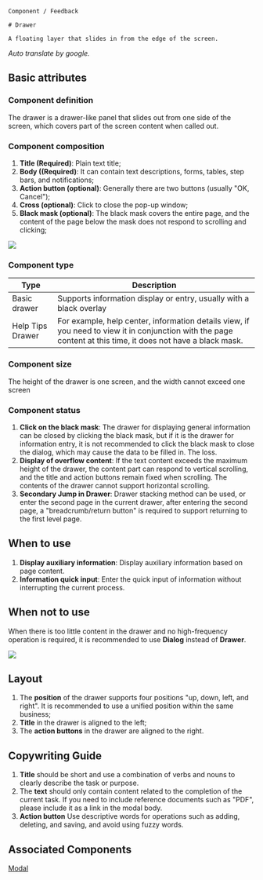 `````
Component / Feedback

# Drawer

A floating layer that slides in from the edge of the screen.
`````

*Auto translate by google.*

## Basic attributes

### Component definition

The drawer is a drawer-like panel that slides out from one side of the screen, which covers part of the screen content when called out.

### Component composition

1. **Title (Required)**: Plain text title;
2. **Body ((Required)**: It can contain text descriptions, forms, tables, step bars, and notifications;
3. **Action button (optional)**: Generally there are two buttons (usually "OK, Cancel");
4. **Cross (optional)**: Click to close the pop-up window;
5. **Black mask (optional)**: The black mask covers the entire page, and the content of the page below the mask does not respond to scrolling and clicking;

![](https://p1-arco.byteimg.com/tos-cn-i-uwbnlip3yd/0e330263e7d14ed4a211b08ac861637f~tplv-uwbnlip3yd-image.image)

### Component type

| Type | Description |
| ------- | --------------------------------------- |
| Basic drawer | Supports information display or entry, usually with a black overlay |
| Help Tips Drawer | For example, help center, information details view, if you need to view it in conjunction with the page content at this time, it does not have a black mask. |

### Component size

The height of the drawer is one screen, and the width cannot exceed one screen

### Component status

1. **Click on the black mask**: The drawer for displaying general information can be closed by clicking the black mask, but if it is the drawer for information entry, it is not recommended to click the black mask to close the dialog, which may cause the data to be filled in. The loss.
2. **Display of overflow content**: If the text content exceeds the maximum height of the drawer, the content part can respond to vertical scrolling, and the title and action buttons remain fixed when scrolling. The contents of the drawer cannot support horizontal scrolling.
3. **Secondary Jump in Drawer**: Drawer stacking method can be used, or enter the second page in the current drawer, after entering the second page, a "breadcrumb/return button" is required to support returning to the first level page.

## When to use

1. **Display auxiliary information**: Display auxiliary information based on page content.
2. **Information quick input**: Enter the quick input of information without interrupting the current process.

## When not to use

When there is too little content in the drawer and no high-frequency operation is required, it is recommended to use **Dialog** instead of **Drawer**.

![](https://p1-arco.byteimg.com/tos-cn-i-uwbnlip3yd/241ab4cf3d844aa18601f69fef692665~tplv-uwbnlip3yd-image.image)

## Layout

1. The **position** of the drawer supports four positions "up, down, left, and right". It is recommended to use a unified position within the same business;
2. **Title** in the drawer is aligned to the left;
3. The **action buttons** in the drawer are aligned to the right.

## Copywriting Guide

1. **Title** should be short and use a combination of verbs and nouns to clearly describe the task or purpose.
2. The **text** should only contain content related to the completion of the current task. If you need to include reference documents such as "PDF", please include it as a link in the modal body.
3. **Action button** Use descriptive words for operations such as adding, deleting, and saving, and avoid using fuzzy words.

## Associated Components

[Modal](/react/components/modal)
